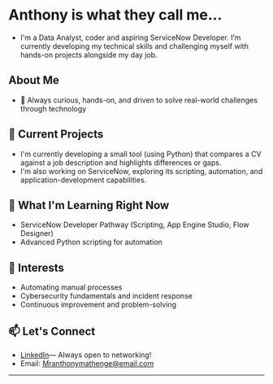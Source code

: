 # Anthony is what they call me...

- I'm a Data Analyst, coder and aspiring ServiceNow Developer. I’m currently developing my technical skills and challenging myself with hands-on projects alongside my day job.

## About Me
- 🎯 Always curious, hands-on, and driven to solve real-world challenges through technology

## 🚀 Current Projects
- I'm currently developing a small tool (using Python) that compares a CV against a job description and highlights differences or gaps.
- I'm also working on ServiceNow, exploring its scripting, automation, and application-development capabilities.

## 🌱 What I'm Learning Right Now
- ServiceNow Developer Pathway (Scripting, App Engine Studio, Flow Designer)
- Advanced Python scripting for automation

## 🧩 Interests
- Automating manual processes
-  Cybersecurity fundamentals and incident response
-  Continuous improvement and problem-solving
  
## 📫 Let's Connect
- [LinkedIn](https://www.linkedin.com/in/anthony-mathenge-413289255/)— Always open to networking!
- Email: Mranthonymathenge@email.com

---
